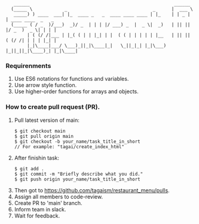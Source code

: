 ```
   ______                                                      ______
  (_____ \            _                                _      |  ___ \
   _____) ) ____  ___| |_  ____ _   _  ____ ____ ____ | |_    | | _ | | ____ ____  _   _
  (_____ ( / _  )/___)  _)/ _  | | | |/ ___) _  |  _ \|  _)   | || || |/ _  )  _ \| | | |
        | ( (/ /|___ | |_( ( | | |_| | |  ( ( | | | | | |__   | || || ( (/ /| | | | |_| |
        |_|\____|___/ \___)_||_|\____|_|   \_||_|_| |_|\___)  |_||_||_|\____)_| |_|\____|
```
### Requirenments
  1. Use ES6 notations for functions and variables.
  2. Use arrow style function.
  3. Use higher-order functions for arrays and objects.
### How to create pull request (PR).
  1. Pull latest version of main:
      ```
      $ git checkout main
      $ git pull origin main
      $ git checkout -b your_name/task_title_in_short
      // For example: "tagai/create_index_html"
      ```
  2. After finishin task:
      ```
      $ git add .
      $ git commit -m "Briefly describe what you did."
      $ git push origin your_name/task_title_in_short
  3. Then got to https://github.com/tagaism/restaurant_menu/pulls.
  4. Assign all members to code-review.
  5. Create PR to 'main' branch.
  6. Inform team in slack.
  7. Wait for feedback.
